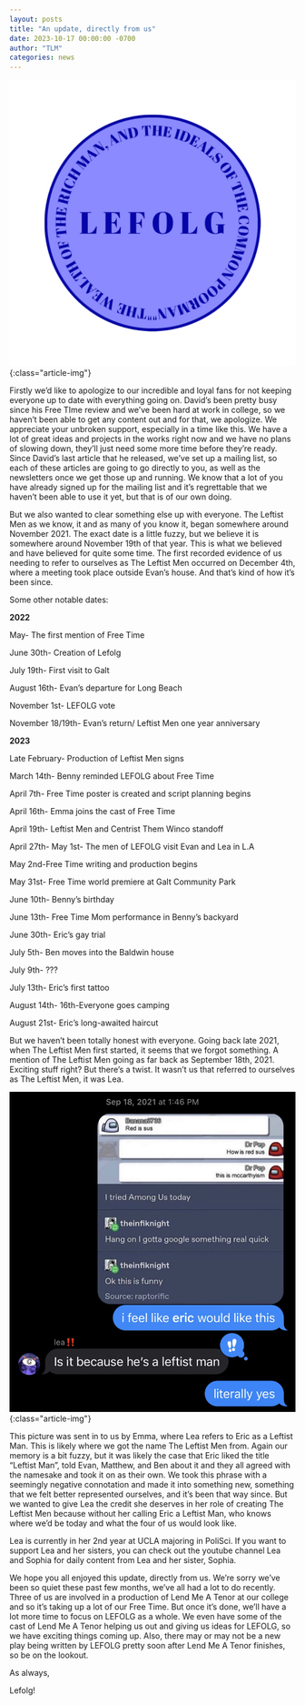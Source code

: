 ```yaml
---
layout: posts
title: "An update, directly from us"
date: 2023-10-17 00:00:00 -0700
author: "TLM"
categories: news
---
```


![TLM Seal](/assets/posts/post_seal.jpeg){:class="article-img"}

Firstly we’d like to apologize to our incredible and loyal fans for not keeping everyone up to date with everything going on. David’s been pretty busy since his Free TIme review and we’ve been hard at work in college, so we haven’t been able to get any content out and for that, we apologize. We appreciate your unbroken support, especially in a time like this. We have a lot of great ideas and projects in the works right now and we have no plans of slowing down, they’ll just need some more time before they’re ready. Since David’s last article that he released, we’ve set up a mailing list, so each of these articles are going to go directly to you, as well as the newsletters once we get those up and running. We know that a lot of you have already signed up for the mailing list and it’s regrettable that we haven’t been able to use it yet, but that is of our own doing.

But we also wanted to clear something else up with everyone. The Leftist Men as we know, it and as many of you know it, began somewhere around November 2021. The exact date is a little fuzzy, but we believe it is somewhere around November 19th of that year. This is what we believed and have believed for quite some time. The first recorded evidence of us needing to refer to ourselves as The Leftist Men occurred on December 4th, where a meeting took place outside Evan’s house. And that’s kind of how it’s been since. 

Some other notable dates:

**2022**

May- The first mention of Free Time

June 30th- Creation of Lefolg

July 19th- First visit to Galt

August 16th- Evan’s departure for Long Beach

November 1st- LEFOLG vote

November 18/19th- Evan’s return/ Leftist Men one year anniversary 

**2023**

Late February- Production of Leftist Men signs

March 14th- Benny reminded LEFOLG about Free Time

April 7th- Free Time poster is created and script planning begins

April 16th- Emma joins the cast of Free Time

April 19th- Leftist Men and Centrist Them Winco standoff

April 27th- May 1st- The men of LEFOLG visit Evan and Lea in L.A

May 2nd-Free Time writing and production begins

May 31st- Free Time world premiere at Galt Community Park

June 10th- Benny’s birthday

June 13th- Free Time Mom performance in Benny’s backyard

June 30th- Eric’s gay trial

July 5th- Ben moves into the Baldwin house

July 9th- ???

July 13th- Eric’s first tattoo

August 14th- 16th-Everyone goes camping

August 21st- Eric’s long-awaited haircut

But we haven’t been totally honest with everyone. Going back late 2021, when The Leftist Men first started, it seems that we forgot something. A mention of The Leftist Men going as far back as September 18th, 2021. Exciting stuff right? But there’s a twist. It wasn’t us that referred to ourselves as The Leftist Men, it was Lea.

![TLM Seal](/assets/posts/lea_text.png){:class="article-img"}

This picture was sent in to us by Emma, where Lea refers to Eric as a Leftist Man. This is likely where we got the name The Leftist Men from. Again our memory is a bit fuzzy, but it was likely the case that Eric liked the title “Leftist Man”, told Evan, Matthew, and Ben about it and they all agreed with the namesake and took it on as their own. We took this phrase with a seemingly negative connotation and made it into something new, something that we felt better represented ourselves, and it’s been that way since. But we wanted to give Lea the credit she deserves in her role of creating The Leftist Men because without her calling Eric a Leftist Man, who knows where we’d be today and what the four of us would look like. 

Lea is currently in her 2nd year at UCLA majoring in PoliSci. If you want to support Lea and her sisters, you can check out the youtube channel Lea and Sophia for daily content from Lea and her sister, Sophia.

We hope you all enjoyed this update, directly from us. We’re sorry we’ve been so quiet these past few months, we’ve all had a lot to do recently. Three of us are involved in a production of Lend Me A Tenor at our college and so it’s taking up a lot of our Free Time. But once it’s done, we’ll have a lot more time to focus on LEFOLG as a whole. We even have some of the cast of Lend Me A Tenor helping us out and giving us ideas for LEFOLG, so we have exciting things coming up. Also, there may or may not be a new play being written by LEFOLG pretty soon after Lend Me A Tenor finishes, so be on the lookout.

As always,

Lefolg!